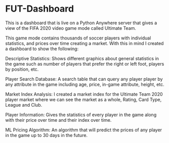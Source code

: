 # FUT-Dashboard
This is a dashboard that is live on a Python Anywhere server that gives a view of the FIFA 2020 video game mode called Ultimate Team.

This game mode contains thousands of soccer players with individual statistics, and prices over time creating a market. With this in mind I created a dashboard to show the following:

Descriptive Statistics: Shows different graphics about general statistics in the game such as number of players that prefer the right or left foot, players by position, etc.

Player Search Database: A search table that can query any player player by any attribute in the game including age, price, in-game attribute, height, etc.

Market Index Analysis: I created a market index for the Ultimate Team 2020 player market where we can see the market as a whole, Rating, Card Type, League and Club.

Player Information: Gives the statistics of every player in the game along with their price over time and their index over time.

ML Pricing Algorithm: An algorithm that will predict the prices of any player in the game up to 30 days in the future.
